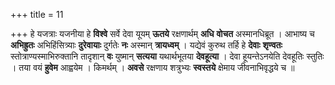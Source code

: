 +++
title = 11

+++
हे यजत्राः यजनीया हे **विश्वे** सर्वे देवा यूयम् **ऊतये** रक्षणार्थम् **अधि** **वोचत** अस्मानधिब्रूत । आभाष्य च **अभिह्रुतः** अभिहिंसित्र्याः **दुरेवायाः** दुर्गतेः **नः** अस्मान् **त्रायध्वम्** । यद्येवं कुरुथ तर्हि हे **देवाः** **शृण्वतः** स्तोत्राण्यस्माभिरुक्तानि तादृशान् **वः** युष्मान् **सत्यया** यथार्थभूतया **देवहूत्या** । देवा हूयन्तेऽनयेति देवहूतिः स्तुतिः । तया वयं **हुवेम** आह्वयेम । किमर्थम् । **अवसे** रक्षणाय शत्रुभ्यः **स्वस्तये** क्षेमाय जीवनाभिवृद्धये च ॥